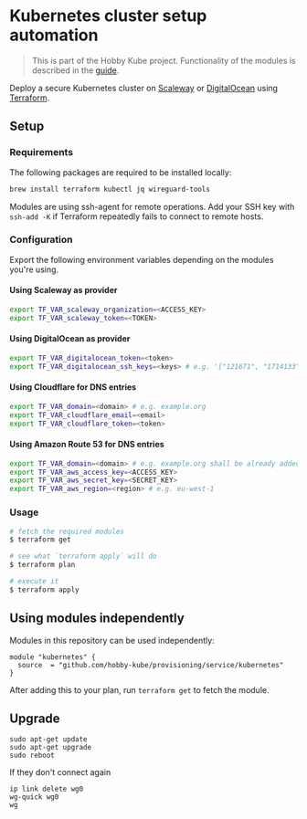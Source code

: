 # Kubernetes cluster setup automation

> This is part of the Hobby Kube project. Functionality of the modules is described in the [guide](https://github.com/hobby-kube/guide).

Deploy a secure Kubernetes cluster on [Scaleway](https://www.scaleway.com/) or [DigitalOcean](https://www.digitalocean.com/) using [Terraform](https://www.terraform.io/).

## Setup

### Requirements

The following packages are required to be installed locally:

```sh
brew install terraform kubectl jq wireguard-tools
```

Modules are using ssh-agent for remote operations. Add your SSH key with `ssh-add -K` if Terraform repeatedly fails to connect to remote hosts.

### Configuration

Export the following environment variables depending on the modules you're using.

#### Using Scaleway as provider

```sh
export TF_VAR_scaleway_organization=<ACCESS_KEY>
export TF_VAR_scaleway_token=<TOKEN>
```

#### Using DigitalOcean as provider

```sh
export TF_VAR_digitalocean_token=<token>
export TF_VAR_digitalocean_ssh_keys=<keys> # e.g. '["121671", "1714133"]'
```

#### Using Cloudflare for DNS entries

```sh
export TF_VAR_domain=<domain> # e.g. example.org
export TF_VAR_cloudflare_email=<email>
export TF_VAR_cloudflare_token=<token>
```

#### Using Amazon Route 53 for DNS entries

```sh
export TF_VAR_domain=<domain> # e.g. example.org shall be already added to hosted zones.
export TF_VAR_aws_access_key=<ACCESS_KEY>
export TF_VAR_aws_secret_key=<SECRET_KEY>
export TF_VAR_aws_region=<region> # e.g. eu-west-1
```

### Usage

```sh
# fetch the required modules
$ terraform get

# see what `terraform apply` will do
$ terraform plan

# execute it
$ terraform apply
```

## Using modules independently

Modules in this repository can be used independently:

```
module "kubernetes" {
  source  = "github.com/hobby-kube/provisioning/service/kubernetes"
}
```

After adding this to your plan, run `terraform get` to fetch the module.


## Upgrade
```
sudo apt-get update
sudo apt-get upgrade
sudo reboot
```
If they don't connect again
```
ip link delete wg0
wg-quick wg0
wg
```
